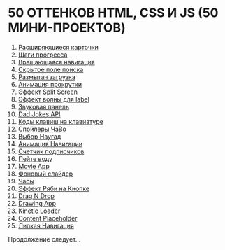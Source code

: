 <h1>50 ОТТЕНКОВ HTML, CSS И JS (50 МИНИ-ПРОЕКТОВ)</h1>
<ol>
	<li><a href="https://vladislavkoronchik.github.io/50-shades-of-html-css-js/expanding-cards">Расширяющиеся карточки</a></li>
	<li><a href="https://vladislavkoronchik.github.io/50-shades-of-html-css-js/progress-steps">Шаги прогресса</a></li>
	<li><a href="https://vladislavkoronchik.github.io/50-shades-of-html-css-js/rotating-nav-animation">Вращающаяся навигация</a></li>
	<li><a href="https://vladislavkoronchik.github.io/50-shades-of-html-css-js/hidden-search">Скрытое поле поиска</a></li>
	<li><a href="https://vladislavkoronchik.github.io/50-shades-of-html-css-js/blurry-loading">Размытая загрузка</a></li>
	<li><a href="https://vladislavkoronchik.github.io/50-shades-of-html-css-js/scroll-animation">Анимация прокрутки</a></li>
	<li><a href="https://vladislavkoronchik.github.io/50-shades-of-html-css-js/split-screen-effect">Эффект Split Screen</a></li>
	<li><a href="https://vladislavkoronchik.github.io/50-shades-of-html-css-js/label-wave-effect">Эффект волны для label</a></li>
	<li><a href="https://vladislavkoronchik.github.io/50-shades-of-html-css-js/sound-board">Звуковая панель</a></li>
	<li><a href="https://vladislavkoronchik.github.io/50-shades-of-html-css-js/dad-jokes">Dad Jokes API</a></li>
	<li><a href="https://vladislavkoronchik.github.io/50-shades-of-html-css-js/event-keycodes">Коды клавиш на клавиатуре</a></li>
	<li><a href="https://vladislavkoronchik.github.io/50-shades-of-html-css-js/faq-spoilers">Спойлеры ЧаВо</a></li>
	<li><a href="https://vladislavkoronchik.github.io/50-shades-of-html-css-js/random-choice-picker">Выбор Наугад</a></li>
	<li><a href="https://vladislavkoronchik.github.io/50-shades-of-html-css-js/animated-navigation">Анимация Навигации</a></li>
	<li><a href="https://vladislavkoronchik.github.io/50-shades-of-html-css-js/incrementing-counter">Счетчик подписчиков</a></li>
	<li><a href="https://vladislavkoronchik.github.io/50-shades-of-html-css-js/drink-water">Пейте воду</a></li>
	<li><a href="https://vladislavkoronchik.github.io/50-shades-of-html-css-js/movie-app">Movie App</a></li>
	<li><a href="https://vladislavkoronchik.github.io/50-shades-of-html-css-js/background-slider">Фоновый слайдер</a></li>
	<li><a href="https://vladislavkoronchik.github.io/50-shades-of-html-css-js/theme-clock">Часы</a></li>
	<li><a href="https://vladislavkoronchik.github.io/50-shades-of-html-css-js/button-ripple-effect">Эффект Ряби на Кнопке</a></li>
	<li><a href="https://vladislavkoronchik.github.io/50-shades-of-html-css-js/drag-n-drop">Drag N Drop</a></li>
	<li><a href="https://vladislavkoronchik.github.io/50-shades-of-html-css-js/drawing-app">Drawing App</a></li>
	<li><a href="https://vladislavkoronchik.github.io/50-shades-of-html-css-js/kinetic-loader">Kinetic Loader</a></li>
	<li><a href="https://vladislavkoronchik.github.io/50-shades-of-html-css-js/content-placeholder">Content Placeholder</a></li>
	<li><a href="https://vladislavkoronchik.github.io/50-shades-of-html-css-js/sticky-navigation">Липкая Навигация</a></li>
</ol>
<p>Продолжение следует...</p>
